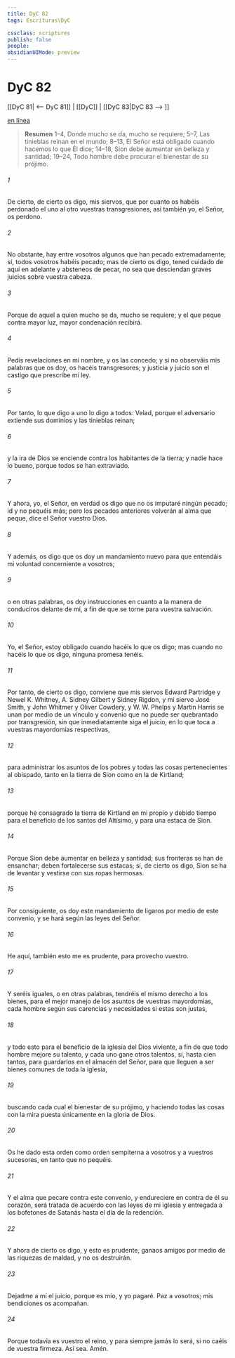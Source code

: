 ```yaml
---
title: DyC 82
tags: Escrituras\DyC

cssclass: scriptures
publish: false
people:
obsidianUIMode: preview
---
```


# DyC 82
[[DyC 81| <-- DyC 81]] | [[DyC]] | [[DyC 83|DyC 83 --> ]]

[en línea](https://churchofjesuschrist.org/study/scriptures/dc-testament/dc/82?lang=spa)

> __Resumen__
1–4, Donde mucho se da, mucho se requiere; 5–7, Las tinieblas reinan en el mundo; 8–13, El Señor está obligado cuando hacemos lo que Él dice; 14–18, Sion debe aumentar en belleza y santidad; 19–24, Todo hombre debe procurar el bienestar de su prójimo.

###### 1 
De cierto, de cierto os digo, mis siervos, que por cuanto os habéis perdonado el uno al otro vuestras transgresiones, así también yo, el Señor, os perdono.

###### 2 
No obstante, hay entre vosotros algunos que han pecado extremadamente; sí, todos vosotros habéis pecado; mas de cierto os digo, tened cuidado de aquí en adelante y absteneos de pecar, no sea que desciendan graves juicios sobre vuestra cabeza.

###### 3 
Porque de aquel a quien mucho se da, mucho se requiere; y el que peque contra mayor luz, mayor condenación recibirá.

###### 4 
Pedís revelaciones en mi nombre, y os las concedo; y si no observáis mis palabras que os doy, os hacéis transgresores; y justicia y juicio son el castigo que prescribe mi ley.

###### 5 
Por tanto, lo que digo a uno lo digo a todos: Velad, porque el adversario extiende sus dominios y las tinieblas reinan;

###### 6 
y la ira de Dios se enciende contra los habitantes de la tierra; y nadie hace lo bueno, porque todos se han extraviado.

###### 7 
Y ahora, yo, el Señor, en verdad os digo que no os imputaré ningún pecado; id y no pequéis más; pero los pecados anteriores volverán al alma que peque, dice el Señor vuestro Dios.

###### 8 
Y además, os digo que os doy un mandamiento nuevo para que entendáis mi voluntad concerniente a vosotros;

###### 9 
o en otras palabras, os doy instrucciones en cuanto a la manera de conduciros delante de mí, a fin de que se torne para vuestra salvación.

###### 10 
Yo, el Señor, estoy obligado cuando hacéis lo que os digo; mas cuando no hacéis lo que os digo, ninguna promesa tenéis.

###### 11 
Por tanto, de cierto os digo, conviene que mis siervos Edward Partridge y Newel K. Whitney, A. Sidney Gilbert y Sidney Rigdon, y mi siervo José Smith, y John Whitmer y Oliver Cowdery, y W. W. Phelps y Martin Harris se unan por medio de un vínculo y convenio que no puede ser quebrantado por transgresión, sin que inmediatamente siga el juicio, en lo que toca a vuestras mayordomías respectivas,

###### 12 
para administrar los asuntos de los pobres y todas las cosas pertenecientes al obispado, tanto en la tierra de Sion como en la de Kirtland;

###### 13 
porque he consagrado la tierra de Kirtland en mi propio y debido tiempo para el beneficio de los santos del Altísimo, y para una estaca de Sion.

###### 14 
Porque Sion debe aumentar en belleza y santidad; sus fronteras se han de ensanchar; deben fortalecerse sus estacas; sí, de cierto os digo, Sion se ha de levantar y vestirse con sus ropas hermosas.

###### 15 
Por consiguiente, os doy este mandamiento de ligaros por medio de este convenio, y se hará según las leyes del Señor.

###### 16 
He aquí, también esto me es prudente, para provecho vuestro.

###### 17 
Y seréis iguales, o en otras palabras, tendréis el mismo derecho a los bienes, para el mejor manejo de los asuntos de vuestras mayordomías, cada hombre según sus carencias y necesidades si estas son justas,

###### 18 
y todo esto para el beneficio de la iglesia del Dios viviente, a fin de que todo hombre mejore su talento, y cada uno gane otros talentos, sí, hasta cien tantos, para guardarlos en el almacén del Señor, para que lleguen a ser bienes comunes de toda la iglesia,

###### 19 
buscando cada cual el bienestar de su prójimo, y haciendo todas las cosas con la mira puesta únicamente en la gloria de Dios.

###### 20 
Os he dado esta orden como orden sempiterna a vosotros y a vuestros sucesores, en tanto que no pequéis.

###### 21 
Y el alma que pecare contra este convenio, y endureciere en contra de él su corazón, será tratada de acuerdo con las leyes de mi iglesia y entregada a los bofetones de Satanás hasta el día de la redención.

###### 22 
Y ahora de cierto os digo, y esto es prudente, ganaos amigos por medio de las riquezas de maldad, y no os destruirán.

###### 23 
Dejadme a mí el juicio, porque es mío, y yo pagaré. Paz a vosotros; mis bendiciones os acompañan.

###### 24 
Porque todavía es vuestro el reino, y para siempre jamás lo será, si no caéis de vuestra firmeza. Así sea. Amén.

